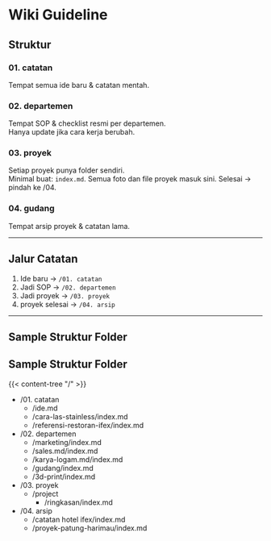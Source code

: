 # Wiki Guideline

## Struktur

### 01. catatan  
Tempat semua ide baru & catatan mentah.  

### 02. departemen  
Tempat SOP & checklist resmi per departemen.  
Hanya update jika cara kerja berubah.

### 03. proyek  
Setiap proyek punya folder sendiri.  
Minimal buat: `index.md`.  Semua foto dan file proyek masuk sini. 
Selesai → pindah ke /04.

### 04. gudang  
Tempat arsip proyek & catatan lama.  

---

## Jalur Catatan
1. Ide baru → `/01. catatan`  
2. Jadi SOP → `/02. departemen`  
3. Jadi proyek → `/03. proyek`  
4. proyek selesai → `/04. arsip`

---

## Sample Struktur Folder

## Sample Struktur Folder
{{< content-tree "/" >}}

- /01. catatan  
    - /ide.md
    - /cara-las-stainless/index.md  
    - /referensi-restoran-ifex/index.md 
- /02. departemen  
    - /marketing/index.md  
    - /sales.md/index.md  
    - /karya-logam.md/index.md  
    - /gudang/index.md  
    - /3d-print/index.md  
- /03. proyek  
    - /project  
        - /ringkasan/index.md   
- /04. arsip  
    - /catatan hotel ifex/index.md  
    - /proyek-patung-harimau/index.md  
